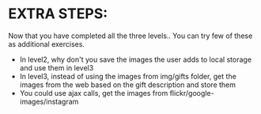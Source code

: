 EXTRA STEPS:
============


Now that you have completed all the three levels.. 
You can try few of these as additional exercises.

- In level2, why don't you save the images the user adds to local storage and use them in level3
- In level3, instead of using the images from img/gifts folder, get the images from the web based on    the gift description and store them
- You could use ajax calls, get the images from flickr/google-images/instagram
